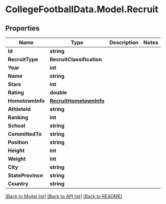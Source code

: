 # CollegeFootballData.Model.Recruit

## Properties

Name | Type | Description | Notes
------------ | ------------- | ------------- | -------------
**Id** | **string** |  | 
**RecruitType** | **RecruitClassification** |  | 
**Year** | **int** |  | 
**Name** | **string** |  | 
**Stars** | **int** |  | 
**Rating** | **double** |  | 
**HometownInfo** | [**RecruitHometownInfo**](RecruitHometownInfo.md) |  | 
**AthleteId** | **string** |  | 
**Ranking** | **int** |  | 
**School** | **string** |  | 
**CommittedTo** | **string** |  | 
**Position** | **string** |  | 
**Height** | **int** |  | 
**Weight** | **int** |  | 
**City** | **string** |  | 
**StateProvince** | **string** |  | 
**Country** | **string** |  | 

[[Back to Model list]](../../README.md#documentation-for-models) [[Back to API list]](../../README.md#documentation-for-api-endpoints) [[Back to README]](../../README.md)

